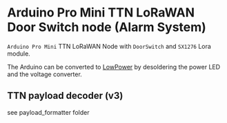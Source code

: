 # Arduino Pro Mini TTN LoRaWAN Door Switch node (Alarm System)

`Arduino Pro Mini` TTN LoRaWAN Node with `DoorSwitch` and `SX1276` Lora module.

The Arduino can be converted to [LowPower](https://jackgruber.github.io/2019-12-27-Low-power-Arduino-Pro-Mini/) by desoldering the power LED and the voltage converter.


## TTN payload decoder (v3)

see payload_formatter folder